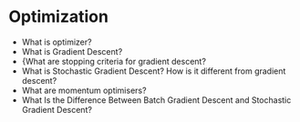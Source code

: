 # Optimization

- What is optimizer?
- What is Gradient Descent?
- {What are stopping criteria for gradient descent?
- What is Stochastic Gradient Descent? How is it different from gradient descent?
- What are momentum optimisers?
- What Is the Difference Between Batch Gradient Descent and Stochastic Gradient Descent?
